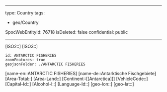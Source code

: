 ﻿---

type: Country
tags:
- geo/Country

SpocWebEntityId: 76718
isDeleted: false
confidential: public

---
[ISO2::]
[ISO3::]
```leaflet
id: ANTARCTIC FISHERIES
zoomFeatures: true
geojsonFolder: ./ANTARCTIC FISHERIES
```

[name-en::ANTARCTIC FISHERIES]
[name-de::Antarktische Fischgebiete]
[Area-Total::]
[Area-Land::]
[Continent::[[Antarctica]]]
[VehicleCode::]
[Capital-Id::]
[Alcohol-l::]
[Language-Id::]
[geo-lon::]
[geo-lat::]

